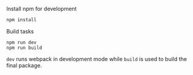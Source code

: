 Install npm for development
```sh
npm install
```

Build tasks

```
npm run dev
npm run build
```

`dev` runs webpack in development mode while `build` is used to build the final package.